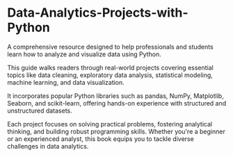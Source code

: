 # Data-Analytics-Projects-with-Python


A comprehensive resource designed to help professionals and students learn how to analyze and visualize data using Python. 

This guide walks readers through real-world projects covering essential topics like data cleaning, exploratory data analysis, statistical modeling, machine learning, and data visualization. 

It incorporates popular Python libraries such as pandas, NumPy, Matplotlib, Seaborn, and scikit-learn, offering hands-on experience with structured and unstructured datasets. 

Each project focuses on solving practical problems, fostering analytical thinking, and building robust programming skills. Whether you're a beginner or an experienced analyst, this book equips you to tackle diverse challenges in data analytics.
